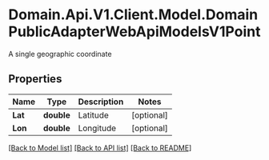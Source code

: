 # Domain.Api.V1.Client.Model.DomainPublicAdapterWebApiModelsV1Point
A single geographic coordinate
## Properties

Name | Type | Description | Notes
------------ | ------------- | ------------- | -------------
**Lat** | **double** | Latitude | [optional] 
**Lon** | **double** | Longitude | [optional] 

[[Back to Model list]](../README.md#documentation-for-models) [[Back to API list]](../README.md#documentation-for-api-endpoints) [[Back to README]](../README.md)


